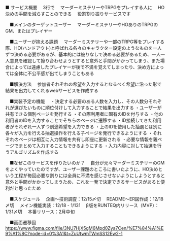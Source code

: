 ■ サービス概要 　3行で 　マーダーミステリーやTRPGをプレイする人に 　HO決めの手間を減らすことのできる 　役割割り振りサービスです

　■メインのターゲットユーザー 　マーダーミステリーやHOありのTRPGのGM、またはプレイヤー

　■ユーザーが抱える課題 　マーダーミステリーや一部のTRPG等をプレイする際、HO(ハンドアウト)と呼ばれる各々のキャラクター設定のようなものを一人ずつ決める必要があるが、基本的には被りなしで決める必要があるため、一人一人意見を確認して擦り合わせようとすると意外と手間がかかってしまう、また場合によっては遠慮したプレイヤーが後で不満を覚えてしまったり、決め方によっては全体に不公平感が出てしまうこともある

　■解決方法 　参加者それぞれの希望を入力するとなるべく希望に沿った形で結果を出力してくれるwebサービスを作成する

　■実装予定の機能 　・決定する必要のある人数を入力し、その人数分それぞれが選びたいものに順位付けして入力することで結果を出力する ・ユーザーが共有できる個別ページを発行する ・その際利用者に固有のIDを付与する ・他の利用者のIDを入力することでそちらのページに遷移する ・ID接続してきた利用者がそれぞれ一人ずつ別途希望を入力できる ・上のIDを使用した抽選とは別に各々が入力を行える抽選操作を行える子ページを発行できるようにする ・それぞれのページは相互に入力情報を共有し即座に更新される ・必要な情報を親ページでまとめて入力することもできるようにする ・入力内容に対して抽選を行うアルゴリズムを作成する

　■なぜこのサービスを作りたいのか？ 　自分が元々マーダーミステリーのGMをよくやっていたのですが、ユーザー課題のところに書いたように、HO決めという工程が毎回必要な割りには全員に不満を感じさせないようにしようとすると意外と手間がかかってしまうため、これを一発で決定できるサービスがあると便利だと思ったため

　■スケジュール 　企画〜技術調査：12/15〆切 　README〜ER図作成：12/18〆切 　メイン機能実装：12/18 - 1/131 　β版をRUNTEQ内リリース（MVP）：1/31〆切 　本番リリース：2月中旬

　■画面遷移図 https://www.figma.com/file/3NU7HjX5gM6Mpd0Zya7Cen/%E7%84%A1%E9%A1%8C?node-id=0%3A1&t=ZuUtwmTWmSS12Ew2-1